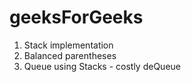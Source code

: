 # geeksForGeeks
1. Stack implementation
2. Balanced parentheses
3. Queue using Stacks - costly deQueue
